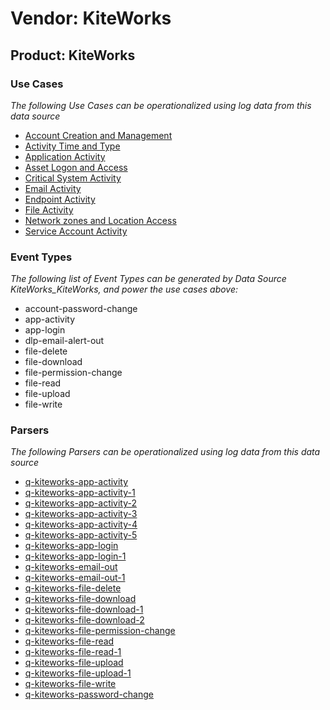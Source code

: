 Vendor: KiteWorks
=================
Product: KiteWorks
------------------

### Use Cases

_The following Use Cases can be operationalized using log data from this data source_

* [Account Creation and Management](../UseCases/usecase_account_creation_and_management.md)
* [Activity Time  and Type](../UseCases/usecase_activity_time__and_type.md)
* [Application Activity](../UseCases/usecase_application_activity.md)
* [Asset Logon and Access](../UseCases/usecase_asset_logon_and_access.md)
* [Critical System Activity](../UseCases/usecase_critical_system_activity.md)
* [Email Activity](../UseCases/usecase_email_activity.md)
* [Endpoint Activity](../UseCases/usecase_endpoint_activity.md)
* [File Activity](../UseCases/usecase_file_activity.md)
* [Network zones and Location Access](../UseCases/usecase_network_zones_and_location_access.md)
* [Service Account Activity](../UseCases/usecase_service_account_activity.md)


### Event Types

_The following list of Event Types can be generated by Data Source KiteWorks_KiteWorks, and power the use cases above:_

- account-password-change
- app-activity
- app-login
- dlp-email-alert-out
- file-delete
- file-download
- file-permission-change
- file-read
- file-upload
- file-write


### Parsers

_The following Parsers can be operationalized using log data from this data source_

* [q-kiteworks-app-activity](../Parsers/parserContent_q-kiteworks-app-activity.md)
* [q-kiteworks-app-activity-1](../Parsers/parserContent_q-kiteworks-app-activity-1.md)
* [q-kiteworks-app-activity-2](../Parsers/parserContent_q-kiteworks-app-activity-2.md)
* [q-kiteworks-app-activity-3](../Parsers/parserContent_q-kiteworks-app-activity-3.md)
* [q-kiteworks-app-activity-4](../Parsers/parserContent_q-kiteworks-app-activity-4.md)
* [q-kiteworks-app-activity-5](../Parsers/parserContent_q-kiteworks-app-activity-5.md)
* [q-kiteworks-app-login](../Parsers/parserContent_q-kiteworks-app-login.md)
* [q-kiteworks-app-login-1](../Parsers/parserContent_q-kiteworks-app-login-1.md)
* [q-kiteworks-email-out](../Parsers/parserContent_q-kiteworks-email-out.md)
* [q-kiteworks-email-out-1](../Parsers/parserContent_q-kiteworks-email-out-1.md)
* [q-kiteworks-file-delete](../Parsers/parserContent_q-kiteworks-file-delete.md)
* [q-kiteworks-file-download](../Parsers/parserContent_q-kiteworks-file-download.md)
* [q-kiteworks-file-download-1](../Parsers/parserContent_q-kiteworks-file-download-1.md)
* [q-kiteworks-file-download-2](../Parsers/parserContent_q-kiteworks-file-download-2.md)
* [q-kiteworks-file-permission-change](../Parsers/parserContent_q-kiteworks-file-permission-change.md)
* [q-kiteworks-file-read](../Parsers/parserContent_q-kiteworks-file-read.md)
* [q-kiteworks-file-read-1](../Parsers/parserContent_q-kiteworks-file-read-1.md)
* [q-kiteworks-file-upload](../Parsers/parserContent_q-kiteworks-file-upload.md)
* [q-kiteworks-file-upload-1](../Parsers/parserContent_q-kiteworks-file-upload-1.md)
* [q-kiteworks-file-write](../Parsers/parserContent_q-kiteworks-file-write.md)
* [q-kiteworks-password-change](../Parsers/parserContent_q-kiteworks-password-change.md)
